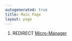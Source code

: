 ```yaml
---
autogenerated: true
title: Main Page
layout: page
---
```


1.  REDIRECT [Micro-Manager](Micro-Manager "wikilink")
